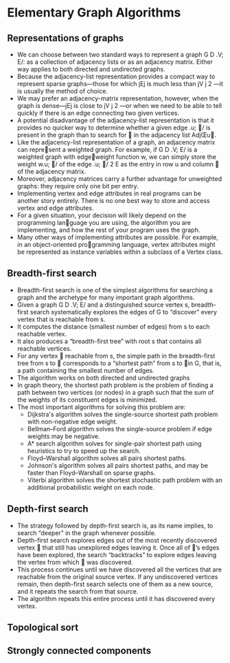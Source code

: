 # Elementary Graph Algorithms

## Representations of graphs
- We can choose between two standard ways to represent a graph G D .V; E/: as a collection of adjacency lists or as an adjacency matrix. Either way applies to both directed and undirected graphs.
- Because the adjacency-list representation provides a compact way to represent sparse graphs—those for which jEj is much less than jV j 2 —it is usually the method of choice.
- We may prefer an adjacency-matrix representation, however, when the graph is dense—jEj is close to jV j 2 —or when we need to be able to tell quickly if there is an edge connecting two given vertices.
- A potential disadvantage of the adjacency-list representation is that it provides no quicker way to determine whether a given edge .u; / is present in the graph than to search for  in the adjacency list AdjŒu.
- Like the adjacency-list representation of a graph, an adjacency matrix can represent a weighted graph. For example, if G D .V; E/ is a weighted graph with edgeweight function w, we can simply store the weight w.u; / of the edge .u; / 2 E as the entry in row u and column  of the adjacency matrix.
- Moreover, adjacency matrices carry a further advantage for unweighted graphs: they require only one bit per entry.
- Implementing vertex and edge attributes in real programs can be another story entirely. There is no one best way to store and access vertex and edge attributes.
- For a given situation, your decision will likely depend on the programming language you are using, the algorithm you are implementing, and how the rest of your program uses the graph.
- Many other ways of implementing attributes are possible. For example, in an object-oriented programming language, vertex attributes might be represented as instance variables within a subclass of a Vertex class.

## Breadth-first search
- Breadth-first search is one of the simplest algorithms for searching a graph and the archetype for many important graph algorithms.
- Given a graph G D .V; E/ and a distinguished source vertex s, breadth-first search systematically explores the edges of G to “discover” every vertex that is reachable from s.
- It computes the distance (smallest number of edges) from s to each reachable vertex.
- It also produces a “breadth-first tree” with root s that contains all reachable vertices.
- For any vertex  reachable from s, the simple path in the breadth-first tree from s to  corresponds to a “shortest path” from s to  in G, that is, a path containing the smallest number of edges.
- The algorithm works on both directed and undirected graphs
- In graph theory, the shortest path problem is the problem of finding a path between two vertices (or nodes) in a graph such that the sum of the weights of its constituent edges is minimized.
- The most important algorithms for solving this problem are:
  - Dijkstra's algorithm solves the single-source shortest path problem with non-negative edge weight.
  - Bellman–Ford algorithm solves the single-source problem if edge weights may be negative.
  - A* search algorithm solves for single-pair shortest path using heuristics to try to speed up the search.
  - Floyd–Warshall algorithm solves all pairs shortest paths.
  - Johnson's algorithm solves all pairs shortest paths, and may be faster than Floyd–Warshall on sparse graphs.
  - Viterbi algorithm solves the shortest stochastic path problem with an additional probabilistic weight on each node.

## Depth-first search
- The strategy followed by depth-first search is, as its name implies, to search “deeper” in the graph whenever possible.
- Depth-first search explores edges out of the most recently discovered vertex  that still has unexplored edges leaving it. Once all of ’s edges have been explored, the search “backtracks” to explore edges leaving the vertex from which  was discovered.
- This process continues until we have discovered all the vertices that are reachable from the original source vertex. If any undiscovered vertices remain, then depth-first search selects one of them as a new source, and it repeats the search from that source.
- The algorithm repeats this entire process until it has discovered every vertex.

## Topological sort



## Strongly connected components








